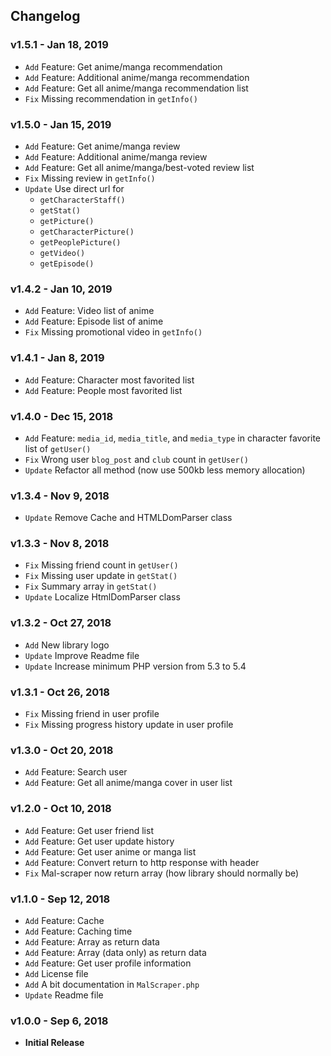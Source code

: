 ## Changelog

### v1.5.1 - Jan 18, 2019
- `Add` Feature: Get anime/manga recommendation
- `Add` Feature: Additional anime/manga recommendation
- `Add` Feature: Get all anime/manga recommendation list
- `Fix` Missing recommendation in `getInfo()`

### v1.5.0 - Jan 15, 2019
- `Add` Feature: Get anime/manga review
- `Add` Feature: Additional anime/manga review
- `Add` Feature: Get all anime/manga/best-voted review list
- `Fix` Missing review in `getInfo()`
- `Update` Use direct url for
    - `getCharacterStaff()`
    - `getStat()`
    - `getPicture()`
    - `getCharacterPicture()`
    - `getPeoplePicture()`
    - `getVideo()`
    - `getEpisode()`

### v1.4.2 - Jan 10, 2019
- `Add` Feature: Video list of anime
- `Add` Feature: Episode list of anime
- `Fix` Missing promotional video in `getInfo()`

### v1.4.1 - Jan 8, 2019
- `Add` Feature: Character most favorited list
- `Add` Feature: People most favorited list

### v1.4.0 - Dec 15, 2018
- `Add` Feature: `media_id`, `media_title`, and `media_type` in character favorite list of `getUser()`
- `Fix` Wrong user `blog_post` and `club` count in `getUser()`
- `Update` Refactor all method (now use 500kb less memory allocation)

### v1.3.4 - Nov 9, 2018
- `Update` Remove Cache and HTMLDomParser class

### v1.3.3 - Nov 8, 2018
- `Fix` Missing friend count in `getUser()`
- `Fix` Missing user update in `getStat()`
- `Fix` Summary array in `getStat()`
- `Update` Localize HtmlDomParser class

### v1.3.2 - Oct 27, 2018
- `Add` New library logo
- `Update` Improve Readme file
- `Update` Increase minimum PHP version from 5.3 to 5.4

### v1.3.1 - Oct 26, 2018
- `Fix` Missing friend in user profile
- `Fix` Missing progress history update in user profile

### v1.3.0 - Oct 20, 2018
- `Add` Feature: Search user
- `Add` Feature: Get all anime/manga cover in user list

### v1.2.0 - Oct 10, 2018
- `Add` Feature: Get user friend list
- `Add` Feature: Get user update history
- `Add` Feature: Get user anime or manga list
- `Add` Feature: Convert return to http response with header
- `Fix` Mal-scraper now return array (how library should normally be)

### v1.1.0 - Sep 12, 2018
- `Add` Feature: Cache
- `Add` Feature: Caching time
- `Add` Feature: Array as return data
- `Add` Feature: Array (data only) as return data
- `Add` Feature: Get user profile information
- `Add` License file
- `Add` A bit documentation in `MalScraper.php`
- `Update` Readme file

### v1.0.0 - Sep 6, 2018
- **Initial Release**